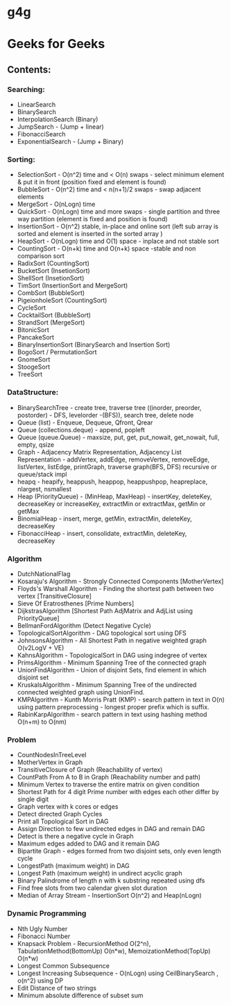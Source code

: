 # g4g
<h1>Geeks for Geeks</h1>

<h2>Contents:</h2>

<h3>Searching:</h3>
<ul>
<li>LinearSearch
<li>BinarySearch
<li>InterpolationSearch (Binary)
<li>JumpSearch - (Jump + linear)
<li>FibonacciSearch
<li>ExponentialSearch - (Jump + Binary)
</ul>
<h3>Sorting:</h3>
<ul>
<li>SelectionSort - O(n^2) time and < O(n) swaps - select minimum element & put it in front (position fixed and element is found)
<li>BubbleSort - O(n^2) time and < n(n+1)/2 swaps - swap adjacent elements
<li>MergeSort - O(nLogn) time
<li>QuickSort - O(nLogn) time and more swaps - single partition and three way partition (element is fixed and position is found)
<li>InsertionSort - O(n^2) stable, in-place and online sort (left sub array is sorted and element is inserted in the sorted array )
<li>HeapSort - O(nLogn) time and O(1) space - inplace and not stable sort
<li>CountingSort - O(n+k) time and O(n+k) space -stable and non comparison sort
<li>RadixSort (CountingSort)
<li>BucketSort (InsetionSort)
<li>ShellSort (InsetionSort)
<li>TimSort (InsertionSort and MergeSort)
<li>CombSort (BubbleSort)
<li>PigeionholeSort (CountingSort)
<li>CycleSort
<li>CocktailSort (BubbleSort)
<li>StrandSort (MergeSort)
<li>BitonicSort
<li>PancakeSort
<li>BinaryInsertionSort    (BinarySearch and Insertion Sort)
<li>BogoSort / PermutationSort
<li>GnomeSort
<li>StoogeSort
<li>TreeSort
</ul>


<h3>DataStructure:</h3>
<ul>
<li>BinarySearchTree - create tree, traverse tree ((inorder, preorder, postorder) - DFS, levelorder -(BFS)), search tree, delete node
<li>Queue (list) - Enqueue, Dequeue, Qfront, Qrear
<li>Queue (collections.deque) - append, popleft
<li>Queue (queue.Queue) - maxsize, put, get, put_nowait, get_nowait, full, empty, qsize
<li>Graph - Adjacency Matrix Representation, Adjacency List Representation - addVertex, addEdge, removeVertex, removeEdge, listVertex, listEdge, printGraph, traverse graph(BFS, DFS) recursive or queue/stack impl
<li>heapq - heapify, heappush, heappop, heappushpop, heapreplace, nlargest, nsmallest
<li>Heap (PriorityQueue) - (MinHeap, MaxHeap) - insertKey, deleteKey, decreaseKey or increaseKey, extractMin or extractMax, getMin or getMax
<li>BinomialHeap - insert, merge, getMin, extractMin, deleteKey, decreaseKey
<li>FibonacciHeap - insert, consolidate, extractMin, deleteKey, decreaseKey
</ul>

<h3>Algorithm</h3>
<ul>
<li>DutchNationalFlag 
<li>Kosaraju's Algorithm - Strongly Connected Components [MotherVertex]
<li>Floyds's Warshall Algorithm - Finding the shortest path between two vertex [TransitiveClosure]
<li>Sieve Of Eratrosthenes [Prime Numbers]
<li>DijkstrasAlgorithm [Shortest Path AdjMatrix and AdjList using PriorityQueue]
<li>BellmanFordAlgorithm (Detect Negative Cycle)
<li>TopologicalSortAlgorithm - DAG topological sort using DFS
<li>JohnsonsAlgorithm - All Shortest Path in negative weighted graph O(v2LogV + VE)
<li>KahnsAlgorithm - TopologicalSort in DAG using indegree of vertex
<li>PrimsAlgorithm - Minimum Spanning Tree of the connected graph
<li>UnionFindAlgorithm - Union of disjoint Sets, find element in which disjoint set
<li>KruskalsAlgorithm - Minimum Spanning Tree of the undirected connected weighted graph using UnionFind.
<li>KMPAlgorithm - Kunth Morris Pratt (KMP) - search pattern in text in O(n) using pattern preprocessing - longest proper prefix which is suffix.
<li>RabinKarpAlgorithm - search pattern in text using hashing method O(n+m) to O(nm)
</ul>


<h3>Problem</h3>
<ul>
<li>CountNodesInTreeLevel
<li>MotherVertex in Graph
<li>TransitiveClosure of Graph (Reachability of vertex)
<li>CountPath From A to B in Graph (Reachability number and path)
<li>Minimum Vertex to traverse the entire matrix on given condition
<li>Shortest Path for 4 digit Prime number with edges each other differ by single digit
<li>Graph vertex with k cores or edges
<li>Detect directed Graph Cycles
<li>Print all Topological Sort in DAG
<li>Assign Direction to few undirected edges in DAG and remain DAG
<li>Detect is there a negative cycle in Graph
<li>Maximum edges added to DAG and it remain DAG
<li>Bipartite Graph - edges formed from two disjoint sets, only even length cycle
<li>LongestPath (maximum weight)  in DAG
<li>Longest Path (maximum weight) in undirect acyclic graph
<li>Binary Palindrome of length n with k substring repeated using dfs
<li>Find free slots from two calendar given slot duration 
<li>Median of Array Stream - InsertionSort O(n^2) and Heap(nLogn)
</ul>

<h3>Dynamic Programming</h3>
<ul>
<li>Nth Ugly Number
<li>Fibonacci Number
<li>Knapsack Problem - RecursionMethod O(2^n), TabulationMethod(BottomUp) O(n*w), MemoizationMethod(TopUp) O(n*w)
<li>Longest Common Subsequence
<li>Longest Increasing Subsequence - O(nLogn) using CeilBinarySearch , o(n^2) using DP
<li>Edit Distance of two strings
<li>Minimum absolute difference of subset sum
</ul>